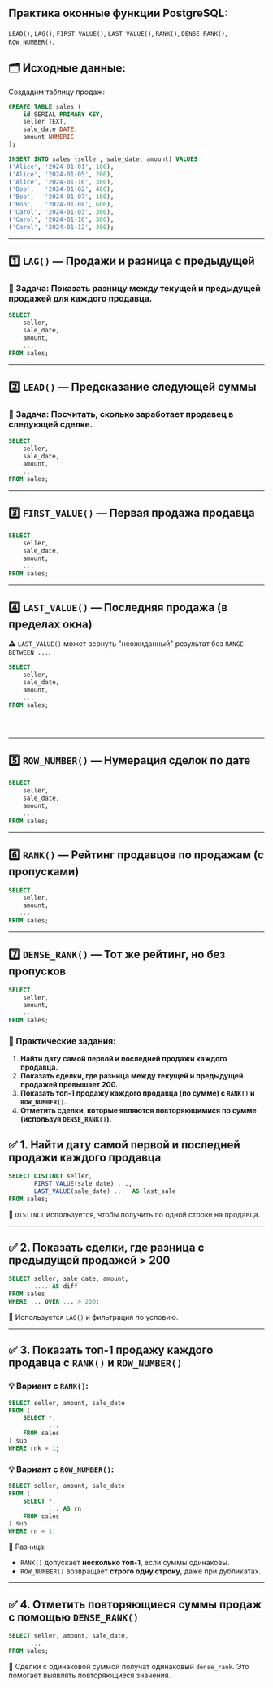 ## Практика оконные функции PostgreSQL: 

`LEAD()`, `LAG()`, `FIRST_VALUE()`, `LAST_VALUE()`, `RANK()`, `DENSE_RANK()`, `ROW_NUMBER()`.


## 🗂️ Исходные данные:

Создадим таблицу продаж:

```sql
CREATE TABLE sales (
    id SERIAL PRIMARY KEY,
    seller TEXT,
    sale_date DATE,
    amount NUMERIC
);

INSERT INTO sales (seller, sale_date, amount) VALUES
('Alice', '2024-01-01', 100),
('Alice', '2024-01-05', 200),
('Alice', '2024-01-10', 300),
('Bob',   '2024-01-02', 400),
('Bob',   '2024-01-07', 100),
('Bob',   '2024-01-08', 600),
('Carol', '2024-01-03', 300),
('Carol', '2024-01-10', 300),
('Carol', '2024-01-12', 300);
```

---

## 1️⃣ **`LAG()`** — Продажи и разница с предыдущей

### 📌 Задача: Показать разницу между текущей и предыдущей продажей для каждого продавца.

```sql
SELECT
    seller,
    sale_date,
    amount,
    ...
FROM sales;
```

---

## 2️⃣ **`LEAD()`** — Предсказание следующей суммы

### 📌 Задача: Посчитать, сколько заработает продавец в следующей сделке.

```sql
SELECT
    seller,
    sale_date,
    amount,
    ...
FROM sales;
```

---

## 3️⃣ **`FIRST_VALUE()`** — Первая продажа продавца

```sql
SELECT
    seller,
    sale_date,
    amount,
    ...
FROM sales;
```

---

## 4️⃣ **`LAST_VALUE()`** — Последняя продажа (в пределах окна)

⚠️ `LAST_VALUE()` может вернуть "неожиданный" результат без `RANGE BETWEEN ...`.

```sql
SELECT
    seller,
    sale_date,
    amount,
    ...
FROM sales;





```

---

## 5️⃣ **`ROW_NUMBER()`** — Нумерация сделок по дате

```sql
SELECT
    seller,
    sale_date,
    amount,
    ...
FROM sales;
```

---

## 6️⃣ **`RANK()`** — Рейтинг продавцов по продажам (с пропусками)

```sql
SELECT
    seller,
    amount,
   ...
FROM sales;
```

---

## 7️⃣ **`DENSE_RANK()`** — Тот же рейтинг, но без пропусков

```sql
SELECT
    seller,
    amount,
    ...
FROM sales;
```



### 📌 Практические задания:

1. **Найти дату самой первой и последней продажи каждого продавца.**
2. **Показать сделки, где разница между текущей и предыдущей продажей превышает 200.**
3. **Показать топ-1 продажу каждого продавца (по сумме) с `RANK()` и `ROW_NUMBER()`.**
4. **Отметить сделки, которые являются повторяющимися по сумме (используя `DENSE_RANK()`).**


## ✅ 1. Найти дату самой первой и последней продажи каждого продавца

```sql
SELECT DISTINCT seller,
       FIRST_VALUE(sale_date) ...,
       LAST_VALUE(sale_date) ...  AS last_sale
FROM sales;
```

📌 `DISTINCT` используется, чтобы получить по одной строке на продавца.

---

## ✅ 2. Показать сделки, где разница с предыдущей продажей > 200

```sql
SELECT seller, sale_date, amount,
       .... AS diff
FROM sales
WHERE ... OVER ... > 200;
```

📌 Используется `LAG()` и фильтрация по условию.

---

## ✅ 3. Показать топ-1 продажу каждого продавца с `RANK()` и `ROW_NUMBER()`

### 💡 Вариант с `RANK()`:

```sql
SELECT seller, amount, sale_date
FROM (
    SELECT *,
           ...
    FROM sales
) sub
WHERE rnk = 1;
```

### 💡 Вариант с `ROW_NUMBER()`:

```sql
SELECT seller, amount, sale_date
FROM (
    SELECT *,
           ... AS rn
    FROM sales
) sub
WHERE rn = 1;
```

🔎 Разница:

* `RANK()` допускает **несколько топ-1**, если суммы одинаковы.
* `ROW_NUMBER()` возвращает **строго одну строку**, даже при дубликатах.

---

## ✅ 4. Отметить повторяющиеся суммы продаж с помощью `DENSE_RANK()`

```sql
SELECT seller, amount, sale_date,
      ...
FROM sales;
```

📌 Сделки с одинаковой суммой получат одинаковый `dense_rank`. Это помогает выявлять повторяющиеся значения.


